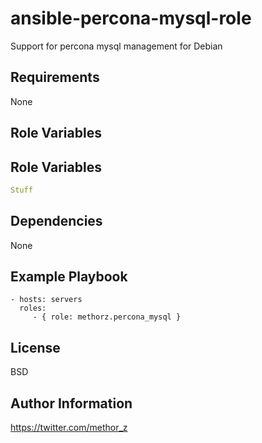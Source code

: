 ansible-percona-mysql-role
=========

Support for percona mysql management for Debian

Requirements
------------

None

Role Variables
--------------

Role Variables
--------------
```YAML
Stuff
```
Dependencies
------------

None

Example Playbook
----------------

    - hosts: servers
      roles:
         - { role: methorz.percona_mysql }

License
-------

BSD

Author Information
------------------

https://twitter.com/methor_z
